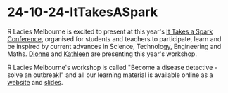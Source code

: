 # 24-10-24-ItTakesASpark

R Ladies Melbourne is excited to present at this year's [It Takes a Spark Conference](https://spark-educonferences.com.au/), organised for students and teachers to participate, learn and be inspired by current advances in Science, Technology, Engineering and Maths. [Dionne](https://github.com/dionnecargy) and [Kathleen](https://github.com/kzeglinski) are presenting this year's workshop.

R Ladies Melbourne's workshop is called "Become a disease detective - solve an outbreak!" and all our learning material is available online as a [website](https://r-ladiesmelbourne.github.io/17-11-23-ItTakesASpark/) and [slides](https://r-ladiesmelbourne.github.io/It-Takes-a-Spark-Slides/#/TitleSlide).
